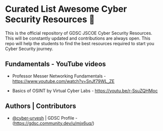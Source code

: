 # Curated List Awesome Cyber Security Resources 🚀
This is the official repository of GDSC JSCOE Cyber Security Resources. This will be constantly updated and contributions are always open. This repo will help the students to find the best resources required to start you Cyber Security journey. 

## Fundamentals - YouTube videos 

- Professor Messer Networking Fundamentals - https://www.youtube.com/watch?v=SnJf79WL_ZE 

- Basics of OSINT by Virtual Cyber Labs - https://youtu.be/r-SsuZQHMoc
## Authors | Contributors 

- [@cyber-urvesh](https://github.com/cyber-urvesh) | GDSC Profile - (https://gdsc.community.dev/u/mjx6uq/) 

